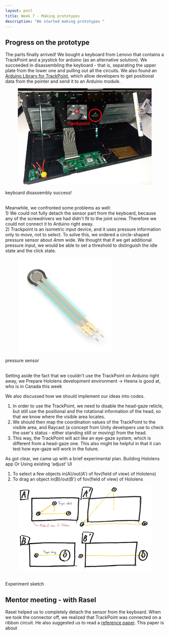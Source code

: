 ```yaml
---
layout: post
title: Week 7 - Making prototypes
description: "We started making prototypes "
---
```


## Progress on the prototype
The parts finally arrived!
We bought a keyboard from Lenovo that contains a TrackPoint and a joystick for arduino (as an alternative solution). We succeeded in disassembling the keyboard - that is, separating the upper plate from the lower one and pulling out all the circuits. We also found an [Arduino Library for TrackPoint](https://github.com/rampadc/arduino-trackpoint-extended), which allow developers to get positional data from the pointer and send it to an Arduino module.
<p align="center">
    <figure>
        <img src="/img/keyboard_disassembly.PNG">
    </figure>
    keyboard disassembly success!<br><br>
</p>

Meanwhile, we confronted some problems as well:<br>
    1) We could not fully detach the sensor part from the keyboard, because any of the screwdrivers we had didn't fit to the joint screw. Therefore we could not connect it to Arduino right away.<br>
    2) Trackpoint is an isometric input device, and it uses pressure information only to move, not to select. To solve this, we ordered a circle-shaped pressure sensor about 4mm wide. We thought that if we get additional pressure input, we would be able to set a threshold to distinguish the idle state and the click state.<br>

<p align="center">
    <figure>
        <img src="/img/pressure_sensor.png">
    </figure>
    pressure sensor<br><br>
</p>

Setting aside the fact that we couldn't use the TrackPoint on Arduino right away, we 
Prepare Hololens development environment
→ Heena is good at, who is in Canada this week

We also discussed how we should implement our ideas into codes.
1) In order to use the TrackPoint, we need to disable the head-gaze reticle, but still use the positional and the rotational information of the head, so that we know where the visible area locates. 
2) We should then map the coordination values of the TrackPoint to the visible area, and Raycast (a concept from Unity developers use to check the user's status - either standing still or moving) from the head.
3) This way, the TrackPoint will act like an eye-gaze system, which is different from a head-gaze one. This also might be helpful in that it can test how eye-gaze will work in the future.


As got clear, we came up with a brief experimental plan.
Building Hololens app
Or Using existing ‘adjust’ UI

1) To select a few objects in(A)/out(A') of fov(field of view) of Hololens)<br>
2) To drag an object in(B)/out(B') of fov(field of view) of Hololens<br>
<figure>
    <img src="/img/Experiment_sketch.PNG">
</figure><br>
Experiment sketch<br>

## Mentor meeting - with Rasel
Rasel helped us to completely detach the sensor from the keyboard. When we took the connector off, we realized that TrackPoint was connected on a ribbon circuit. 
He also suggested us to read a [reference paper](https://www.youtube.com/watch?v=EilIt-xIwmQ). This paper is about
